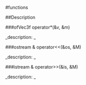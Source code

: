 #functions

##Description





<!----------------------------------------------------------------------------->

###ofVec3f operator*(&v, &m)

<!--
_syntax: operator*(&v, &m)_
_name: operator*_
_returns: ofVec3f_
_returns_description: _
_parameters: const ofVec3f &v, const ofMatrix4x4 &m_
_version_started: _
_version_deprecated: _
_summary: _
_constant: False_
_static: False_
_visible: True_
_advanced: False_
-->

_description: _







<!----------------------------------------------------------------------------->

###ostream & operator<<(&os, &M)

<!--
_syntax: operator<<(&os, &M)_
_name: operator<<_
_returns: ostream &_
_returns_description: _
_parameters: ostream &os, const ofMatrix4x4 &M_
_version_started: _
_version_deprecated: _
_summary: _
_constant: False_
_static: False_
_visible: True_
_advanced: False_
-->

_description: _







<!----------------------------------------------------------------------------->

###istream & operator>>(&is, &M)

<!--
_syntax: operator>>(&is, &M)_
_name: operator>>_
_returns: istream &_
_returns_description: _
_parameters: istream &is, ofMatrix4x4 &M_
_version_started: _
_version_deprecated: _
_summary: _
_constant: False_
_static: False_
_visible: True_
_advanced: False_
-->

_description: _







<!----------------------------------------------------------------------------->

